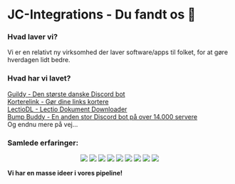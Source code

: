 # JC-Integrations - Du fandt os 👋  

### Hvad laver vi?  
Vi er en relativt ny virksomhed der laver software/apps til folket, for at gøre hverdagen lidt bedre.  

### Hvad har vi lavet?  
[Guildy - Den største danske Discord bot](https://guildy.dk)  
[Korterelink - Gør dine links kortere](https://korterelink.dk)  
[LectioDL - Lectio Dokument Downloader](https://github.com/JC-Integrations/LectioDL)  
[Bump Buddy - En anden stor Discord bot på over 14.000 servere](https://bumpbuddy.xyz/invite)  
Og endnu mere på vej...

### Samlede erfaringer:  
<p align="center">
<img src="https://img.shields.io/badge/-HTML5-black?style=for-the-badge&logo=HTML5" />
<img src="https://img.shields.io/badge/CSS-black?style=for-the-badge&logo=css3&logoColor=#1572B6" />
<img src="https://img.shields.io/badge/Windows-black?style=for-the-badge&logo=Windows" />
<img src="https://img.shields.io/badge/Linux-black?style=for-the-badge&logo=Linux" />
<img src="https://img.shields.io/badge/Python-black?style=for-the-badge&logo=Python" />
<img src="https://img.shields.io/badge/Dart-black?style=for-the-badge&logo=Dart" />
<img src="https://img.shields.io/badge/CSharp-black?style=for-the-badge&logo=CSharp" />
<img src="https://img.shields.io/badge/Docker-black?style=for-the-badge&logo=Docker" />
<img src="https://img.shields.io/badge/Rust-black?style=for-the-badge&logo=Rust" />
</p>
</details>


**Vi har en masse ideer i vores pipeline!**
